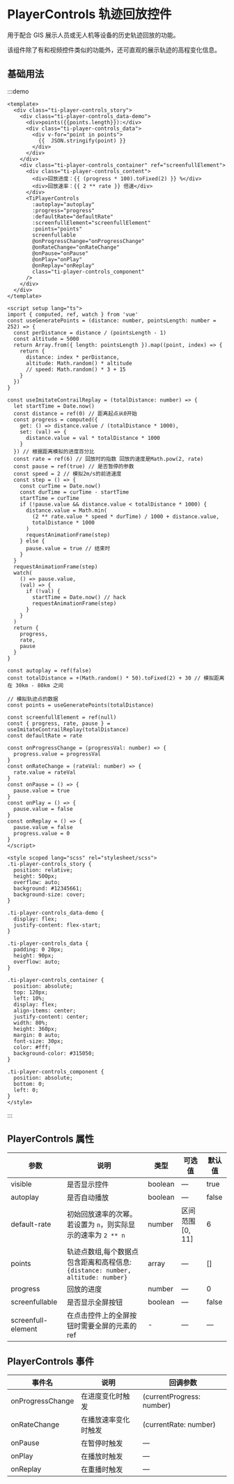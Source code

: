 # PlayerControls 轨迹回放控件
用于配合 GIS 展示人员或无人机等设备的历史轨迹回放的功能。

该组件除了有和视频控件类似的功能外，还可直观的展示轨迹的高程变化信息。

## 基础用法

:::demo
```vue
<template>
  <div class="ti-player-controls_story">
    <div class="ti-player-controls_data-demo">
      <div>points({{points.length}}):</div>
      <div class="ti-player-controls_data">
        <div v-for="point in points">
          {{  JSON.stringify(point) }}
        </div>
      </div>
    </div>
    <div class="ti-player-controls_container" ref="screenfullElement">
      <div class="ti-player-controls_content">
        <div>回放进度：{{ (progress * 100).toFixed(2) }} %</div>
        <div>回放速率：{{ 2 ** rate }} 倍速</div>
      </div>
      <TiPlayerControls
        :autoplay="autoplay"
        :progress="progress"
        :defaultRate="defaultRate"
        :screenfullElement="screenfullElement"
        :points="points"
        screenfullable
        @onProgressChange="onProgressChange"
        @onRateChange="onRateChange"
        @onPause="onPause"
        @onPlay="onPlay"
        @onReplay="onReplay"
        class="ti-player-controls_component"
      />
    </div>
  </div>
</template>

<script setup lang="ts">
import { computed, ref, watch } from 'vue'
const useGeneratePoints = (distance: number, pointsLength: number = 252) => {
  const perDistance = distance / (pointsLength - 1)
  const altitude = 5000
  return Array.from({ length: pointsLength }).map((point, index) => {
    return {
      distance: index * perDistance,
      altitude: Math.random() * altitude
      // speed: Math.random() * 3 + 15
    }
  })
}

const useImitateContrailReplay = (totalDistance: number) => {
  let startTime = Date.now()
  const distance = ref(0) // 距离起点从0开始
  const progress = computed({
    get: () => distance.value / (totalDistance * 1000),
    set: (val) => {
      distance.value = val * totalDistance * 1000
    }
  }) // 根据距离模拟的进度百分比
  const rate = ref(6) // 回放时的指数 回放的速度是Math.pow(2, rate)
  const pause = ref(true) // 是否暂停的参数
  const speed = 2 // 模拟2m/s的前进速度
  const step = () => {
    const curTime = Date.now()
    const durTime = curTime - startTime
    startTime = curTime
    if (!pause.value && distance.value < totalDistance * 1000) {
      distance.value = Math.min(
        (2 ** rate.value * speed * durTime) / 1000 + distance.value,
        totalDistance * 1000
      )
      requestAnimationFrame(step)
    } else {
      pause.value = true // 结束时
    }
  }
  requestAnimationFrame(step)
  watch(
    () => pause.value,
    (val) => {
      if (!val) {
        startTime = Date.now() // hack
        requestAnimationFrame(step)
      }
    }
  )
  return {
    progress,
    rate,
    pause
  }
}

const autoplay = ref(false)
const totalDistance = +(Math.random() * 50).toFixed(2) + 30 // 模拟距离在 30km - 80km 之间

// 模拟轨迹点的数据
const points = useGeneratePoints(totalDistance)

const screenfullElement = ref(null)
const { progress, rate, pause } = useImitateContrailReplay(totalDistance)
const defaultRate = rate

const onProgressChange = (progressVal: number) => {
  progress.value = progressVal
}
const onRateChange = (rateVal: number) => {
  rate.value = rateVal
}
const onPause = () => {
  pause.value = true
}
const onPlay = () => {
  pause.value = false
}
const onReplay = () => {
  pause.value = false
  progress.value = 0
}
</script>

<style scoped lang="scss" rel="stylesheet/scss">
.ti-player-controls_story {
  position: relative;
  height: 500px;
  overflow: auto;
  background: #12345661;
  background-size: cover;
}

.ti-player-controls_data-demo {
  display: flex;
  justify-content: flex-start;
}

.ti-player-controls_data {
  padding: 0 20px;
  height: 90px;
  overflow: auto;
}

.ti-player-controls_container {
  position: absolute;
  top: 120px;
  left: 10%;
  display: flex;
  align-items: center;
  justify-content: center;
  width: 80%;
  height: 360px;
  margin: 0 auto;
  font-size: 30px;
  color: #fff;
  background-color: #315050;
}

.ti-player-controls_component {
  position: absolute;
  bottom: 0;
  left: 0;
}
</style>

```
:::

## PlayerControls 属性
| 参数      | 说明    | 类型    | 可选值                                              | 默认值  |
| -------- | ------ | ------- | -------------------------------------------------- | ------- |
| visible | 是否显示控件 | boolean | —                                                |  true   |
| autoplay | 是否自动播放 | boolean | —                                               |  false  |
| default-rate | 初始回放速率的次幂。若设置为 `n`，则实际显示的速率为 `2 ** n` | number | 区间范围[0, 11]   |  6      |
| points | 轨迹点数组,每个数据点包含距离和高程信息: `{distance: number, altitude: number}` | array  | —        | []    |
| progress | 回放的进度 | number | —                                                 | 0      |
| screenfullable | 是否显示全屏按钮 | boolean | —                                       | false  |
| screenfull-element  | 在点击控件上的全屏按钮时需要全屏的元素的ref | -      | —      | —      |



## PlayerControls 事件
| 事件名      | 说明        | 回调参数  |
| ---------- | ---------- | ------- |
| onProgressChange    | 在进度变化时触发 | (currentProgress: number) |
| onRateChange    | 在播放速率变化时触发 | (currentRate: number) |
| onPause    | 在暂停时触发 | —       |
| onPlay     | 在播放时触发 | —       |
| onReplay   | 在重播时触发 | —       |



